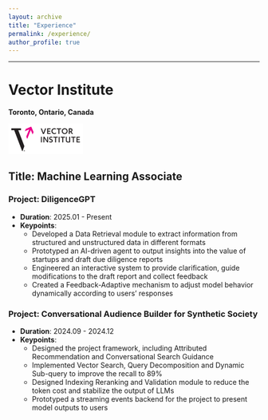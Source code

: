 ```yaml
---
layout: archive
title: "Experience"
permalink: /experience/
author_profile: true
---
```


--------------

# Vector Institute

**Toronto, Ontario, Canada** 

<img src="../images/vector.png" alt="vector" width="150">

## **Title: Machine Learning Associate**


### Project: DiligenceGPT

- **Duration**: 2025.01 - Present
- **Keypoints**:
  - Developed a Data Retrieval module to extract information from structured and unstructured data in different formats
  - Prototyped an AI-driven agent to output insights into the value of startups and draft due diligence reports
  - Engineered an interactive system to provide clarification, guide modifications to the draft report and collect feedback
  - Created a Feedback-Adaptive mechanism to adjust model behavior dynamically according to users’ responses

### Project: Conversational Audience Builder for Synthetic Society

- **Duration**: 2024.09 - 2024.12
- **Keypoints**:
  - Designed the project framework, including Attributed Recommendation and Conversational Search Guidance
  - Implemented Vector Search, Query Decomposition and Dynamic Sub-query to improve the recall to 89%
  - Designed Indexing Reranking and Validation module to reduce the token cost and stabilize the output of LLMs
  - Prototyped a streaming events backend for the project to present model outputs to users

